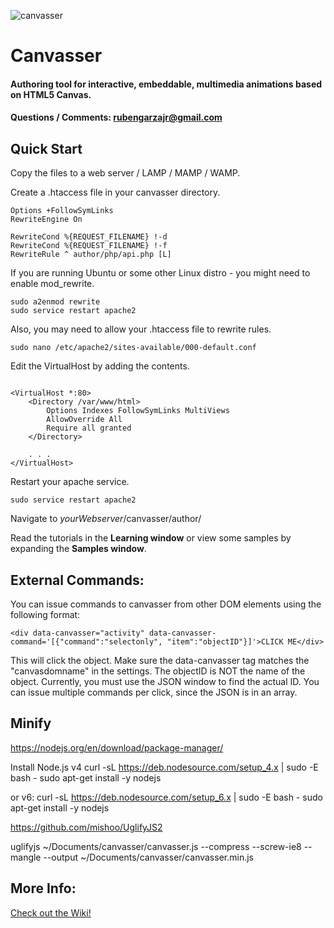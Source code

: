 ![canvasser](./author/image/canvasser.png)
# Canvasser
#### Authoring tool for interactive, embeddable, multimedia animations based on HTML5 Canvas.
#### Questions / Comments: <rubengarzajr@gmail.com>

## Quick Start
Copy the files to a web server / LAMP / MAMP / WAMP.

Create a .htaccess file in your canvasser directory.
```
Options +FollowSymLinks
RewriteEngine On

RewriteCond %{REQUEST_FILENAME} !-d
RewriteCond %{REQUEST_FILENAME} !-f
RewriteRule ^ author/php/api.php [L]
```

If you are running Ubuntu or some other Linux distro - you might need to enable mod_rewrite.

```
sudo a2enmod rewrite
sudo service restart apache2
```

Also, you may need to allow your .htaccess file to rewrite rules.

```
sudo nano /etc/apache2/sites-available/000-default.conf
```
Edit the VirtualHost by adding the <Directory> contents.
```

<VirtualHost *:80>
    <Directory /var/www/html>
        Options Indexes FollowSymLinks MultiViews
        AllowOverride All
        Require all granted
    </Directory>

    . . .
</VirtualHost>

```

Restart your apache service.
```
sudo service restart apache2
```

Navigate to _yourWebserver_/canvasser/author/

Read the tutorials in the **Learning window** or view some samples by expanding the **Samples window**.


## External Commands:
You can issue commands to canvasser from other DOM elements using the following format:
```
<div data-canvasser="activity" data-canvasser-command='[{"command":"selectonly", "item":"objectID"}]'>CLICK ME</div>
```

This will click the object. Make sure the data-canvasser tag matches the "canvasdomname" in the settings.
The objectID is NOT the name of the object. Currently, you must use the JSON window to find the actual ID.
You can issue multiple commands per click, since the JSON is in an array.


## Minify
https://nodejs.org/en/download/package-manager/

Install Node.js v4
curl -sL https://deb.nodesource.com/setup_4.x | sudo -E bash -
sudo apt-get install -y nodejs

or v6:
curl -sL https://deb.nodesource.com/setup_6.x | sudo -E bash -
sudo apt-get install -y nodejs


https://github.com/mishoo/UglifyJS2

uglifyjs ~/Documents/canvasser/canvasser.js --compress --screw-ie8 --mangle --output ~/Documents/canvasser/canvasser.min.js


## More Info:
[Check out the Wiki!](https://github.com/rubengarzajr/canvasser/wiki)
